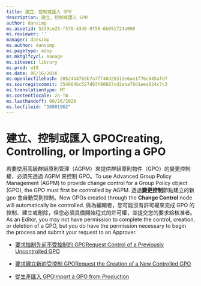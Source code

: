 ```yaml
---
title: 建立、控制或匯入 GPO
description: 建立、控制或匯入 GPO
author: dansimp
ms.assetid: 5259ce25-f570-4346-9f50-6b051724a998
ms.reviewer: ''
manager: dansimp
ms.author: dansimp
ms.pagetype: mdop
ms.mktglfcycl: manage
ms.sitesec: library
ms.prod: w10
ms.date: 06/16/2016
ms.openlocfilehash: 20524b87b9b7a7ff40d25311e6ae1f76c645afd7
ms.sourcegitcommit: 354664bc527d93f80687cd2eba70d1eea024c7c3
ms.translationtype: MT
ms.contentlocale: zh-TW
ms.lasthandoff: 06/26/2020
ms.locfileid: "10801962"
---
```

# <span data-ttu-id="3be33-103">建立、控制或匯入 GPO</span><span class="sxs-lookup"><span data-stu-id="3be33-103">Creating, Controlling, or Importing a GPO</span></span>


<span data-ttu-id="3be33-104">若要使用高級群組原則管理（AGPM）來提供群組原則物件（GPO）的變更控制權，必須先透過 AGPM 來控制 GPO。</span><span class="sxs-lookup"><span data-stu-id="3be33-104">To use Advanced Group Policy Management (AGPM) to provide change control for a Group Policy object (GPO), the GPO must first be controlled by AGPM.</span></span> <span data-ttu-id="3be33-105">透過**變更控制**節點建立的新 gpo 會自動受到控制。</span><span class="sxs-lookup"><span data-stu-id="3be33-105">New GPOs created through the **Change Control** node will automatically be controlled.</span></span> <span data-ttu-id="3be33-106">做為編輯者，您可能沒有許可權來完成 GPO 的控制、建立或刪除，但您必須具備開始程式的許可權，並提交您的要求給核准者。</span><span class="sxs-lookup"><span data-stu-id="3be33-106">As an Editor, you may not have permission to complete the control, creation, or deletion of a GPO, but you do have the permission necessary to begin the process and submit your request to an Approver.</span></span>

-   [<span data-ttu-id="3be33-107">要求控制先前不受控制的 GPO</span><span class="sxs-lookup"><span data-stu-id="3be33-107">Request Control of a Previously Uncontrolled GPO</span></span>](request-control-of-a-previously-uncontrolled-gpo.md)

-   [<span data-ttu-id="3be33-108">要求建立新的受控制 GPO</span><span class="sxs-lookup"><span data-stu-id="3be33-108">Request the Creation of a New Controlled GPO</span></span>](request-the-creation-of-a-new-controlled-gpo.md)

-   [<span data-ttu-id="3be33-109">從生產匯入 GPO</span><span class="sxs-lookup"><span data-stu-id="3be33-109">Import a GPO from Production</span></span>](import-a-gpo-from-production-editor.md)

 

 





